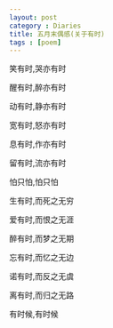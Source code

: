```yaml
---
layout: post
category : Diaries
title: 五月末偶感(关于有时)
tags : [poem]
---
```



  
笑有时,哭亦有时

醒有时,醉亦有时

动有时,静亦有时

宽有时,怒亦有时

息有时,作亦有时

留有时,流亦有时

怕只怕,怕只怕

生有时,而死之无穷

爱有时,而恨之无涯

醉有时,而梦之无期

忘有时,而忆之无边

诺有时,而反之无虞

离有时,而归之无路

有时候,有时候 


 


